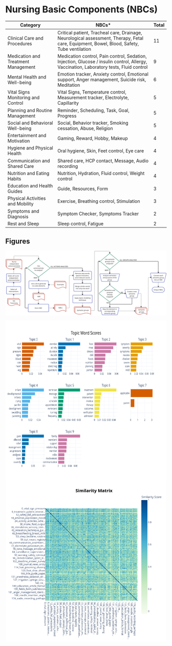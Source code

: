 # Nursing Basic Components (NBCs)


| **Category**                          | **NBCs\***                                                                                              | **Total** |
|---------------------------------------|--------------------------------------------------------------------------------------------------------|---------|
| Clinical Care and Procedures          | Critical patient, Tracheal care, Drainage, Neurological assessment, Therapy, Fetal care, Equipment, Bowel, Blood, Safety, Tube ventilation | 11      |
| Medication and Treatment Management   | Medication control, Pain control, Sedation, Injection, Glucose / insulin control, Allergy, Vaccination, Laboratory tests, Fluid control | 9       |
| Mental Health and Well-being          | Emotion tracker, Anxiety control, Emotional support, Anger management, Suicide risk, Meditation       | 6       |
| Vital Signs Monitoring and Control    | Vital Signs, Temperature control, Measurement tracker, Electrolyte, Capillarity                        | 5       |
| Planning and Routine Management       | Reminder, Scheduling, Task, Goal, Progress                                                             | 5       |
| Social and Behavioral Well-being      | Social, Behavior tracker, Smoking cessation, Abuse, Religion                                          | 5       |
| Entertainment and Motivation          | Gaming, Reward, Hobby, Makeup                                                                          | 4       |
| Hygiene and Physical Health           | Oral hygiene, Skin, Feet control, Eye care                                                             | 4       |
| Communication and Shared Care         | Shared care, HCP contact, Message, Audio recording                                                    | 4       |
| Nutrition and Eating Habits           | Nutrition, Hydration, Fluid control, Weight control                                                   | 4       |
| Education and Health Guides           | Guide, Resources, Form                                                                                | 3       |
| Physical Activities and Mobility      | Exercise, Breathing control, Stimulation                                                              | 3       |
| Symptoms and Diagnosis                | Symptom Checker, Symptoms Tracker                                                                     | 2       |
| Rest and Sleep                        | Sleep control, Fatigue                                                                                | 2       |

## Figures

![methodology](https://raw.githubusercontent.com/williamniemiec/williamniemiec/refs/heads/main/publications/2025/Component-Based%20Software%20Engineering%20for%20The%20Health%20Domain%20Through%20Natural%20Language%20Processing%20Techniques/figures/methodology.jpg)

<div align='center' style="display: flex; flex-direction: row; justify-content: center; align-items: center; flex-wrap: wrap">

<img height=500 src="https://raw.githubusercontent.com/williamniemiec/williamniemiec/refs/heads/main/publications/2025/Component-Based%20Software%20Engineering%20for%20The%20Health%20Domain%20Through%20Natural%20Language%20Processing%20Techniques/figures/topic-word-scores.png" alt="Topic words" />

<img height=500 src="https://raw.githubusercontent.com/williamniemiec/williamniemiec/refs/heads/main/publications/2025/Component-Based%20Software%20Engineering%20for%20The%20Health%20Domain%20Through%20Natural%20Language%20Processing%20Techniques/figures/similarity-heatmap.png" alt="similarity heatmap" />

</div>
